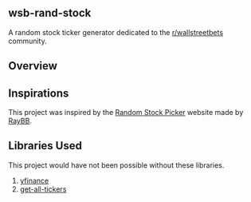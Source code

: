 ## wsb-rand-stock

A random stock ticker generator dedicated to the [r/wallstreetbets](https://reddit.com/r/wallstreetbets) community.

## Overview

## Inspirations
This project was inspired by the [Random Stock Picker](https://raybb.github.io/random-stock-picker/) website made by [RayBB](https://github.com/RayBB/random-stock-picker). 

## Libraries Used
This project would have not been possible without these libraries.
1. [yfinance](https://pypi.org/project/yfinance/)
2. [get-all-tickers](https://pypi.org/project/get-all-tickers/)